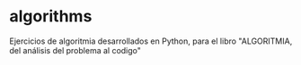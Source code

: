 # algorithms
Ejercicios de algoritmia desarrollados en Python, para el libro "ALGORITMIA, del análisis del problema al codigo"
